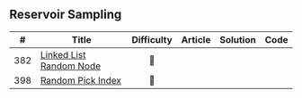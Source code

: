 
## Reservoir Sampling

|#|Title|Difficulty|Article|Solution|Code|
|:---:|---|:---:|:---:|:---:|:---:|
|382|[Linked List Random Node](https://leetcode.com/problems/linked-list-random-node) |🧡||||
|398|[Random Pick Index](https://leetcode.com/problems/random-pick-index) |🧡||||
